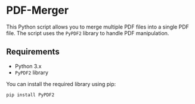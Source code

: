 # PDF-Merger

This Python script allows you to merge multiple PDF files into a single PDF file. The script uses the `PyPDF2` library to handle PDF manipulation.

## Requirements

* Python 3.x
* `PyPDF2` library

You can install the required library using pip:

```bash
pip install PyPDF2

